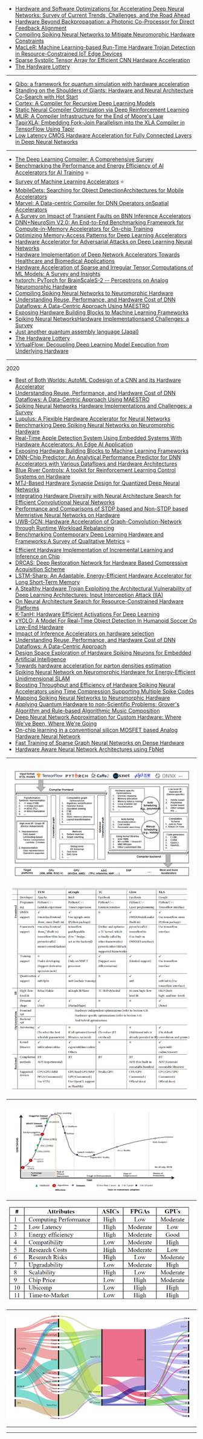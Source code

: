 - [Hardware and Software Optimizations for Accelerating Deep Neural Networks: Survey of Current Trends, Challenges, and the Road Ahead](https://arxiv.org/pdf/2012.11233v1.pdf)
- [Hardware Beyond Backpropagation: a Photonic Co-Processor for Direct Feedback Alignment](https://arxiv.org/pdf/2012.06373v1.pdf)
- [Compiling Spiking Neural Networks to Mitigate Neuromorphic Hardware Constraints](https://arxiv.org/pdf/2011.13965v1.pdf)
- [MacLeR: Machine Learning-based Run-Time
Hardware Trojan Detection in Resource-Constrained
IoT Edge Devices](https://arxiv.org/pdf/2011.11632v1.pdf)
- [Sparse Systolic Tensor Array for Efficient CNN Hardware Acceleration](https://arxiv.org/pdf/2009.02381v2.pdf)
- [The Hardware Lottery](https://arxiv.org/pdf/2009.06489v2.pdf)

----------------
- [Qibo:  a framework for quantum simulation with hardware acceleration](https://arxiv.org/pdf/2009.01845v1.pdf)
- [Standing on the Shoulders of Giants: Hardware and Neural Architecture Co-Search with Hot Start](https://arxiv.org/pdf/2007.09087v1.pdf)
- [Cortex: A Compiler for Recursive Deep Learning Models](https://arxiv.org/pdf/2011.01383v1.pdf)
- [Static Neural Compiler Optimization via Deep Reinforcement Learning](https://arxiv.org/pdf/2008.08951v3.pdf)
- [MLIR: A Compiler Infrastructure for the End of Moore's Law](https://arxiv.org/pdf/2002.11054v2.pdf)
- [TapirXLA: Embedding Fork-Join Parallelism into the XLA Compiler in TensorFlow Using Tapir](https://arxiv.org/ftp/arxiv/papers/1908/1908.11338.pdf)
- [Low Latency CMOS Hardware Acceleration for Fully Connected Layers in Deep Neural Networks](https://arxiv.org/ftp/arxiv/papers/2011/2011.12839.pdf)

------------
- [The Deep Learning Compiler: A Comprehensive Survey](https://arxiv.org/pdf/2002.03794v4.pdf)
- [Benchmarking the Performance and Energy Efficiency of AI Accelerators for AI Training](https://arxiv.org/pdf/1909.06842v8.pdf) :star:
- [Survey of Machine Learning Accelerators](https://arxiv.org/pdf/2009.00993v1.pdf) :star:
- [MobileDets: Searching for Object DetectionArchitectures for Mobile Accelerators](https://arxiv.org/pdf/2004.14525v2.pdf)
- [Marvel: A Data-centric Compiler for DNN Operators onSpatial Accelerators](https://arxiv.org/pdf/2002.07752v2.pdf)
- [A Survey on Impact of Transient Faults on BNN Inference Accelerators](https://arxiv.org/pdf/2004.05915v1.pdf)
- [DNN+NeuroSim V2.0: An End-to-End Benchmarking Framework for Compute-in-Memory Accelerators for On-chip Training](https://arxiv.org/ftp/arxiv/papers/2003/2003.06471.pdf)
- [Optimizing Memory-Access Patterns for Deep Learning Accelerators](https://arxiv.org/pdf/2002.12798v1.pdf)
- [Hardware Accelerator for Adversarial Attacks on Deep Learning Neural Networks](https://arxiv.org/abs/2008.01219v1)
- [Hardware Implementation of Deep Network Accelerators Towards Healthcare and Biomedical Applications](https://arxiv.org/abs/2007.05657v1)
- [Hardware Acceleration of Sparse and Irregular Tensor Computations of ML Models: A Survey and Insights](https://arxiv.org/abs/2007.00864v1)
- [hxtorch: PyTorch for BrainScaleS-2 -- Perceptrons on Analog Neuromorphic Hardware](https://arxiv.org/pdf/2006.13138.pdf)
- [Compiling Spiking Neural Networks to Neuromorphic Hardware](https://arxiv.org/pdf/2004.03717v2.pdf)
- [Understanding Reuse, Performance, and Hardware Cost of DNN Dataflows: A Data-Centric Approach Using MAESTRO](https://arxiv.org/pdf/1805.02566v6.pdf)
- [Exposing Hardware Building Blocks to Machine Learning Frameworks](https://arxiv.org/pdf/2004.05898v1.pdf)
- [Spiking Neural NetworksHardware Implementationsand Challenges: a Survey](https://arxiv.org/ftp/arxiv/papers/2005/2005.01467.pdf)
- [Just another quantum assembly language (Jaqal)](https://arxiv.org/pdf/2008.08042v1.pdf)
- [The Hardware Lottery](https://arxiv.org/pdf/2009.06489v2.pdf)
- [VirtualFlow: Decoupling Deep Learning Model Execution from Underlying Hardware](https://arxiv.org/pdf/2009.09523v1.pdf)

------------

2020

- [Best of Both Worlds: AutoML Codesign of a CNN and its Hardware Accelerator](https://arxiv.org/abs/2002.05022v2)
- [Understanding Reuse, Performance, and Hardware Cost of DNN Dataflows: A Data-Centric Approach Using MAESTRO](https://arxiv.org/abs/1805.02566v6)
- [Spiking Neural Networks Hardware Implementations and Challenges: a Survey](https://arxiv.org/abs/2005.01467v1)
- [Lupulus: A Flexible Hardware Accelerator for Neural Networks](https://arxiv.org/abs/2005.01016v1)
- [Benchmarking Deep Spiking Neural Networks on Neuromorphic Hardware](https://arxiv.org/abs/2004.01656v2)
- [Real-Time Apple Detection System Using Embedded Systems With Hardware Accelerators: An Edge AI Application](https://arxiv.org/abs/2004.13410v1)
- [Exposing Hardware Building Blocks to Machine Learning Frameworks](https://arxiv.org/abs/2004.05898v1)
- [DNN-Chip Predictor: An Analytical Performance Predictor for DNN Accelerators with Various Dataflows and Hardware Architectures](https://arxiv.org/abs/2002.11270v1)
- [Blue River Controls: A toolkit for Reinforcement Learning Control Systems on Hardware](https://arxiv.org/abs/2001.02254v1)
- [MTJ-Based Hardware Synapse Design for Quantized Deep Neural Networks](https://arxiv.org/abs/1912.12636v1)
- [Integrating Hardware Diversity with Neural Architecture Search for Efficient Convolutional Neural Networks](https://arxiv.org/abs/1910.11609v2)
- [Performance and Comparisons of STDP based and Non-STDP based Memristive Neural Networks on Hardware](https://arxiv.org/abs/1907.09126v4)
- [UWB-GCN: Hardware Acceleration of Graph-Convolution-Network through Runtime Workload Rebalancing](https://arxiv.org/abs/1908.10834v2)
- [Benchmarking Contemporary Deep Learning Hardware and Frameworks:A Survey of Qualitative Metrics](https://arxiv.org/abs/1907.03626v4) :star:
- [Efficient Hardware Implementation of Incremental Learning and Inference on Chip](https://arxiv.org/abs/1911.07847v1)
- [DRCAS: Deep Restoration Network for Hardware Based Compressive Acquisition Scheme](https://arxiv.org/abs/1909.10136v2)
- [LSTM-Sharp: An Adaptable, Energy-Efficient Hardware Accelerator for Long Short-Term Memory](https://arxiv.org/abs/1911.01258v1)
- [A Stealthy Hardware Trojan Exploiting the Architectural Vulnerability of Deep Learning Architectures: Input Interception Attack (IIA)](https://arxiv.org/abs/1911.00783v1)
- [On Neural Architecture Search for Resource-Constrained Hardware Platforms](https://arxiv.org/abs/1911.00105v1)
- [K-TanH: Hardware Efficient Activations For Deep Learning](https://arxiv.org/abs/1909.07729v2)
- [xYOLO: A Model For Real-Time Object Detection In Humanoid Soccer On Low-End Hardware](https://arxiv.org/abs/1910.03159v1)
- [Impact of Inference Accelerators on hardware selection](https://arxiv.org/abs/1910.03060v1)
- [Understanding Reuse, Performance, and Hardware Cost of DNN Dataflows: A Data-Centric Approach](https://arxiv.org/abs/1805.02566v5)
- [Design Space Exploration of Hardware Spiking Neurons for Embedded Artificial Intelligence](https://arxiv.org/abs/1910.01010v1)
- [Towards hardware acceleration for parton densities estimation](https://arxiv.org/abs/1909.10547v1)
- [Spiking Neural Network on Neuromorphic Hardware for Energy-Efficient Unidimensional SLAM](https://arxiv.org/abs/1903.02504v2)
- [Boosting Throughput and Efficiency of Hardware Spiking Neural Accelerators using Time Compression Supporting Multiple Spike Codes](https://arxiv.org/abs/1909.04757v1)
- [Mapping Spiking Neural Networks to Neuromorphic Hardware](https://arxiv.org/abs/1909.01843v1)
- [Applying Quantum Hardware to non-Scientific Problems: Grover's Algorithm and Rule-based Algorithmic Music Composition](https://arxiv.org/abs/1902.04237v3)
- [Deep Neural Network Approximation for Custom Hardware: Where We've Been, Where We're Going](https://arxiv.org/abs/1901.06955v4)
- [On-chip learning in a conventional silicon MOSFET based Analog Hardware Neural Network](https://arxiv.org/abs/1907.00625v1)
- [Fast Training of Sparse Graph Neural Networks on Dense Hardware](https://arxiv.org/abs/1906.11786v1)
- [Hardware Aware Neural Network Architectures using FbNet](https://arxiv.org/abs/1906.07214v1)

------------
![DLF](https://github.com/gopala-kr/language-models/blob/master/res/DLF.PNG)
---------
![LLC](https://github.com/gopala-kr/language-models/blob/master/res/LLC.PNG)

----------
![CHIP-G](https://github.com/gopala-kr/language-models/blob/master/res/CHIP-G.PNG)

--------
![CHIP-C](https://github.com/gopala-kr/language-models/blob/master/res/CHIP-C.PNG)

---------
![CHIP-L](https://github.com/gopala-kr/language-models/blob/master/res/CHIP-L.PNG)

------------------
-------------------------
